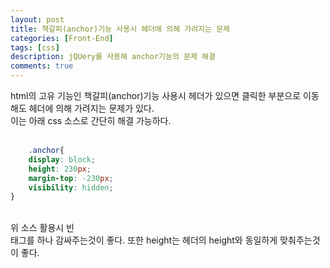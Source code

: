 ```yaml
---
layout: post
title: 책갈피(anchor)기능 사용시 헤더에 의해 가려지는 문제
categories: [Front-End]
tags: [css]
description: jQUery를 사용해 anchor기능의 문제 해결
comments: true
---
```


html의 고유 기능인 책갈피(anchor)기능 사용시 헤더가 있으면 클릭한 부분으로 이동해도 헤더에 의해 가려지는 문제가 있다.  
이는 아래 css 소스로 간단히 해결 가능하다.
<br><br>
~~~css
	.anchor{
	display: block;
	height: 230px; 
	margin-top: -230px;  
	visibility: hidden;
}
~~~
<br>
위 소스 활용시 빈 <div></div>태그를 하나 감싸주는것이 좋다.  
또한 height는 헤더의 height와 동일하게 맞춰주는것이 좋다.
